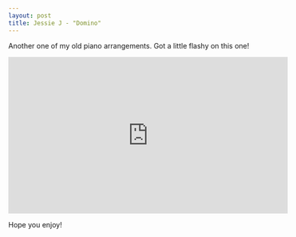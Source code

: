 ```yaml
---
layout: post
title: Jessie J - "Domino"
---
```

Another one of my old piano arrangements. Got a little flashy on this one! <br/>

<iframe width="560" height="315" src="https://www.youtube.com/embed/XtILtdJuk2c" frameborder="0" allowfullscreen></iframe>

Hope you enjoy!